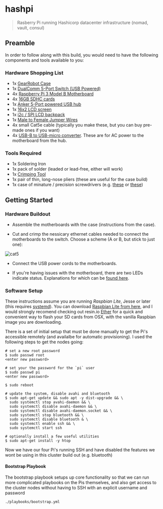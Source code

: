 # hashpi

> Rasberry Pi running Hashicorp datacenter infrastructure (nomad, vault, consul)

## Preamble

In order to follow along with this build, you would need to have the following components and tools available to you:

### Hardware Shopping List

+ 1x [GearRobot Case](https://www.amazon.com/gp/product/B00MYFAAPO/)
+ 1x [DualComm 5-Port Switch (USB Powered)](https://www.amazon.com/gp/product/B002BSA7GG/)
+ 4x [Raspberry Pi 3 Model B Motherboard](https://www.amazon.com/gp/product/B01CD5VC92/)
+ 4x [16GB SDHC cards](https://www.amazon.com/gp/product/B004G605OA/)
+ 1x [Anker 5-Port powered USB hub](https://www.amazon.com/gp/product/B00VH8ZW02/)
+ 1x [16x2 LCD screen](https://www.adafruit.com/products/181)
+ 1x [i2c / SPI LCD backpack](https://www.adafruit.com/product/292)
+ 1x [Male to Female Jumper Wires](https://www.google.com/shopping/product/12597180957004446265)
+ 4x small Cat5e cable (typically you make these, but you can buy pre-made ones if you want)
+ 4x [USB-B to USB-micro converter](https://www.google.com/shopping/product/13932993478778087101). These are for AC power to the motherboard from the hub.

### Tools Required

+ 1x Soldering Iron
+ 1x pack of solder (leaded or lead-free, either will work)
+ 1x [Crimping Tool](https://www.amazon.com/gp/product/B002D3B97U/)
+ 1x pair of thin, long-nose pliers (these are useful for the case build)
+ 1x case of minature / precision screwdrivers (e.g. [these](http://www.homedepot.com/p/TEKTON-Precision-Screwdriver-Set-6-Piece-2985/207096248?cm_mmc=Shopping%7cTHD%7cG%7c0%7cG-BASE-PLA-D25T-HandTools%7c&gclid=CjwKEAiA94nCBRDxismumrL83icSJAAeeETQQSkzNXpnq7FmWWAG6wa_VkhktpHDJ_dErC8Cn7cvIBoC7VHw_wcB&gclsrc=aw.ds) or [these](http://www.firemountaingems.com/itemdetails/H201579TL?engine=google&campaign=[ADL]+[Non-Brand]+[PLA]+[Shopping]&adgroup=[PLA]+[Shopping]+Best+Sellers&kwid=productads-adid^113207974204-device^c-plaid^61529866819-sku^H201579TL-adType^PLA))

## Getting Started

### Hardware Buildout

+ Assemble the motherboards with the case (instructions from the case).

+ Cut and crimp the nessicary ethernet cables needed to connect the motherboards to the switch. Choose a scheme (A or B, but stick to just one):

![cat5](http://cdn.instructables.com/FDR/2Z0W/FPKFCZ0Q/FDR2Z0WFPKFCZ0Q.MEDIUM.gif)

+ Connect the USB power cords to the motherboards.

+ If you're having issues with the motherboard, there are two LEDs indicate status. Explanations for which can be [found here](http://raspberrypi.stackexchange.com/questions/24664/what-do-the-leds-on-the-b-mean).

### Software Setup

These instructions assume you are running *Raspbian Lite*, Jesse or later (this requires [systemd](https://www.freedesktop.org/wiki/Software/systemd/)). You can download [Raspbian Lite from here](https://www.raspberrypi.org/downloads/raspbian/), and I would strongly recomend checking out resin.io [Ether](https://etcher.io/) for a quick and convenient way to flash your SD cards from OSX, with the vanilla Raspbian image you are downloading.

There is a set of initial setup that must be done manually to get the Pi's accessible remotely (and availalbe for automatic provisioning). I used the following steps to get the nodes going:

```
# set a new root password
$ sudo passwd root
<enter new password>

# set your the password for the `pi` user
$ sudo passwd pi
<enter new password>

$ sudo reboot

# update the system, disable avahi and bluetooth
$ sudo apt-get update && sudo apt -y dist-upgrade && \
  sudo systemctl stop avahi-daemon && \
  sudo systemctl disable avahi-daemon && \
  sudo systemctl disable avahi-daemon.socket && \
  sudo systemctl stop bluetooth && \
  sudo systemctl disable bluetooth & \
  sudo systemctl enable ssh && \
  sudo systemctl start ssh

# optionally install a few useful utilities
$ sudo apt-get install -y htop

```

Now we have our four Pi's running SSH and have disabled the features we wont be using in this cluster build out (e.g. bluetooth)

#### Bootstrap Playbook

The bootstrap playbook setups up core functionality so that we can run more complicated playbooks on the Pis themselves, and also get access to the cluster nodes without having to SSH with an explicit username and password

```
./playbooks/bootstrap.yml
```
